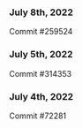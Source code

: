 ### July 8th, 2022

Commit #259524

### July 5th, 2022

Commit #314353


### July 4th, 2022

Commit #72281
